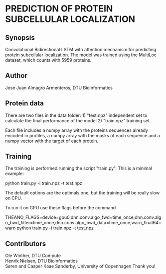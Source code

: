 # PREDICTION OF PROTEIN SUBCELLULAR LOCALIZATION

## Synopsis
Convolutional Bidirectional LSTM with attention mechanism for predicting protein subcellular localization. The model was trained using the  MultiLoc dataset, which counts with 5959 proteins. 

## Author
Jose Juan Almagro Armenteros, DTU Bioinformatics

## Protein data

There are two files in the data folder:
	1) "test.npz" independent set to calculate the final performance of the model
	2) "train.npz" training set.

Each file includes a numpy array with the proteins sequences already encoded in profiles, a numpy array with the masks of each sequence and a numpy vector with the target of each protein.

## Training

The training is performed running the script "train.py". This is a minimal example:

python train.py -i train.npz -t test.npz

The default options are the optimals one, but the training will be really slow on CPU.

To run it on GPU use these flags before the command

THEANO_FLAGS=device=gpu0,dnn.conv.algo_fwd=time_once,dnn.conv.algo_bwd_filter=time_once,dnn.conv.algo_bwd_data=time_once,warn_float64=warn python train.py -i train.npz -t test.npz

## Contributors
Ole Winther, DTU Compute	
Henrik Nielsen, DTU Bioinformatics	
Søren and Casper Kaae Sønderby, University of Copenhagen
Thank you!
